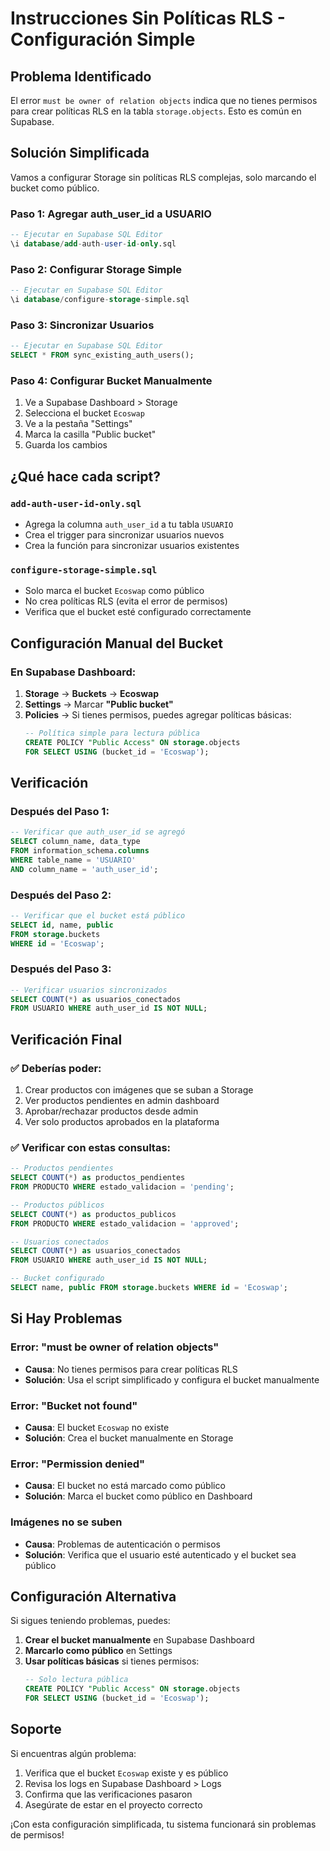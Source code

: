 # Instrucciones Sin Políticas RLS - Configuración Simple

## Problema Identificado

El error `must be owner of relation objects` indica que no tienes permisos para crear políticas RLS en la tabla `storage.objects`. Esto es común en Supabase.

## Solución Simplificada

Vamos a configurar Storage sin políticas RLS complejas, solo marcando el bucket como público.

### **Paso 1: Agregar auth_user_id a USUARIO**
```sql
-- Ejecutar en Supabase SQL Editor
\i database/add-auth-user-id-only.sql
```

### **Paso 2: Configurar Storage Simple**
```sql
-- Ejecutar en Supabase SQL Editor
\i database/configure-storage-simple.sql
```

### **Paso 3: Sincronizar Usuarios**
```sql
-- Ejecutar en Supabase SQL Editor
SELECT * FROM sync_existing_auth_users();
```

### **Paso 4: Configurar Bucket Manualmente**
1. Ve a Supabase Dashboard > Storage
2. Selecciona el bucket `Ecoswap`
3. Ve a la pestaña "Settings"
4. Marca la casilla "Public bucket"
5. Guarda los cambios

## ¿Qué hace cada script?

### **`add-auth-user-id-only.sql`**
- Agrega la columna `auth_user_id` a tu tabla `USUARIO`
- Crea el trigger para sincronizar usuarios nuevos
- Crea la función para sincronizar usuarios existentes

### **`configure-storage-simple.sql`**
- Solo marca el bucket `Ecoswap` como público
- No crea políticas RLS (evita el error de permisos)
- Verifica que el bucket esté configurado correctamente

## Configuración Manual del Bucket

### **En Supabase Dashboard:**
1. **Storage** → **Buckets** → **Ecoswap**
2. **Settings** → Marcar **"Public bucket"**
3. **Policies** → Si tienes permisos, puedes agregar políticas básicas:
   ```sql
   -- Política simple para lectura pública
   CREATE POLICY "Public Access" ON storage.objects
   FOR SELECT USING (bucket_id = 'Ecoswap');
   ```

## Verificación

### **Después del Paso 1:**
```sql
-- Verificar que auth_user_id se agregó
SELECT column_name, data_type 
FROM information_schema.columns 
WHERE table_name = 'USUARIO' 
AND column_name = 'auth_user_id';
```

### **Después del Paso 2:**
```sql
-- Verificar que el bucket está público
SELECT id, name, public 
FROM storage.buckets 
WHERE id = 'Ecoswap';
```

### **Después del Paso 3:**
```sql
-- Verificar usuarios sincronizados
SELECT COUNT(*) as usuarios_conectados 
FROM USUARIO WHERE auth_user_id IS NOT NULL;
```

## Verificación Final

### **✅ Deberías poder:**
1. Crear productos con imágenes que se suban a Storage
2. Ver productos pendientes en admin dashboard
3. Aprobar/rechazar productos desde admin
4. Ver solo productos aprobados en la plataforma

### **✅ Verificar con estas consultas:**
```sql
-- Productos pendientes
SELECT COUNT(*) as productos_pendientes 
FROM PRODUCTO WHERE estado_validacion = 'pending';

-- Productos públicos
SELECT COUNT(*) as productos_publicos 
FROM PRODUCTO WHERE estado_validacion = 'approved';

-- Usuarios conectados
SELECT COUNT(*) as usuarios_conectados 
FROM USUARIO WHERE auth_user_id IS NOT NULL;

-- Bucket configurado
SELECT name, public FROM storage.buckets WHERE id = 'Ecoswap';
```

## Si Hay Problemas

### **Error: "must be owner of relation objects"**
- **Causa**: No tienes permisos para crear políticas RLS
- **Solución**: Usa el script simplificado y configura el bucket manualmente

### **Error: "Bucket not found"**
- **Causa**: El bucket `Ecoswap` no existe
- **Solución**: Crea el bucket manualmente en Storage

### **Error: "Permission denied"**
- **Causa**: El bucket no está marcado como público
- **Solución**: Marca el bucket como público en Dashboard

### **Imágenes no se suben**
- **Causa**: Problemas de autenticación o permisos
- **Solución**: Verifica que el usuario esté autenticado y el bucket sea público

## Configuración Alternativa

Si sigues teniendo problemas, puedes:

1. **Crear el bucket manualmente** en Supabase Dashboard
2. **Marcarlo como público** en Settings
3. **Usar políticas básicas** si tienes permisos:
   ```sql
   -- Solo lectura pública
   CREATE POLICY "Public Access" ON storage.objects
   FOR SELECT USING (bucket_id = 'Ecoswap');
   ```

## Soporte

Si encuentras algún problema:
1. Verifica que el bucket `Ecoswap` existe y es público
2. Revisa los logs en Supabase Dashboard > Logs
3. Confirma que las verificaciones pasaron
4. Asegúrate de estar en el proyecto correcto

¡Con esta configuración simplificada, tu sistema funcionará sin problemas de permisos!
